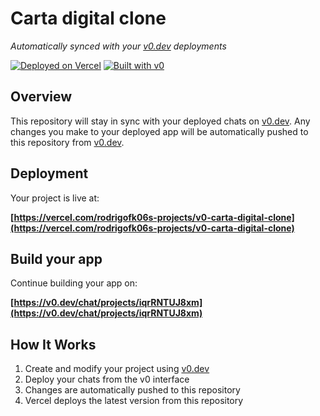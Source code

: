 # Carta digital clone

*Automatically synced with your [v0.dev](https://v0.dev) deployments*

[![Deployed on Vercel](https://img.shields.io/badge/Deployed%20on-Vercel-black?style=for-the-badge&logo=vercel)](https://vercel.com/rodrigofk06s-projects/v0-carta-digital-clone)
[![Built with v0](https://img.shields.io/badge/Built%20with-v0.dev-black?style=for-the-badge)](https://v0.dev/chat/projects/iqrRNTUJ8xm)

## Overview

This repository will stay in sync with your deployed chats on [v0.dev](https://v0.dev).
Any changes you make to your deployed app will be automatically pushed to this repository from [v0.dev](https://v0.dev).

## Deployment

Your project is live at:

**[https://vercel.com/rodrigofk06s-projects/v0-carta-digital-clone](https://vercel.com/rodrigofk06s-projects/v0-carta-digital-clone)**

## Build your app

Continue building your app on:

**[https://v0.dev/chat/projects/iqrRNTUJ8xm](https://v0.dev/chat/projects/iqrRNTUJ8xm)**

## How It Works

1. Create and modify your project using [v0.dev](https://v0.dev)
2. Deploy your chats from the v0 interface
3. Changes are automatically pushed to this repository
4. Vercel deploys the latest version from this repository
